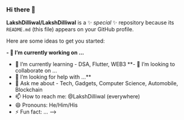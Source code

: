 ### Hi there 👋

**LakshDilliwal/LakshDilliwal** is a ✨ _special_ ✨ repository because its `README.md` (this file) appears on your GitHub profile.

Here are some ideas to get you started:

**- 🔭 I’m currently working on ...**
- 🌱 I’m currently learning - DSA, Flutter, WEB3
**- 👯 I’m looking to collaborate on ...
- 🤔 I’m looking for help with ...**
- 💬 Ask me about - Tech, Gadgets, Computer Science, Automobile, Blockchain 
- 📫 How to reach me: @LakshDilliwal (everywhere)
- 😄 Pronouns: He/Him/His
- ⚡ Fun fact: ...
-->
